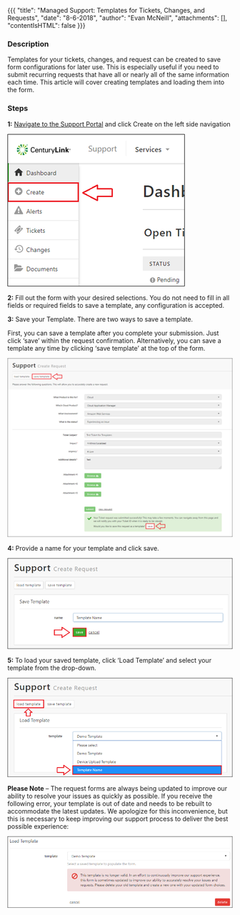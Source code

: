 {{{
  "title": "Managed Support: Templates for Tickets, Changes, and Requests",
  "date": "8-6-2018",
  "author": "Evan McNeill",
  "attachments": [],
  "contentIsHTML": false
}}}

### Description

Templates for your tickets, changes, and request can be created to save form configurations for later use.  This is especially useful if you need to submit recurring requests that have all or nearly all of the same information each time.  This article will cover creating templates and loading them into the form.

### Steps

**1:** [Navigate to the Support Portal](Managed-Support:-How-to-Navigate-to-Managed-Support-Portal.md) and click Create on the left side navigation

![Template](../images/managedsupport/requesttemplate-1.png)

**2:** Fill out the form with your desired selections.  You do not need to fill in all fields or required fields to save a template, any configuration is accepted.

**3:** Save your Template.  There are two ways to save a template.

First, you can save a template after you complete your submission.  Just click ‘save’ within the request confirmation.  Alternatively, you can save a template any time by clicking ‘save template’ at the top of the form.

![Template](../images/managedsupport/requesttemplate-2.png)

**4:** Provide a name for your template and click save.

![Template](../images/managedsupport/requesttemplate-3.png)

**5:** To load your saved template, click ‘Load Template’ and select your template from the drop-down.

![Template](../images/managedsupport/requesttemplate-4.png)

**Please Note** – The request forms are always being updated to improve our ability to resolve your issues as quickly as possible.  If you receive the following error, your template is out of date and needs to be rebuilt to accommodate the latest updates.  We apologize for this inconvenience, but this is necessary to keep improving our support process to deliver the best possible experience:

![Template](../images/managedsupport/requesttemplate-5.png)

